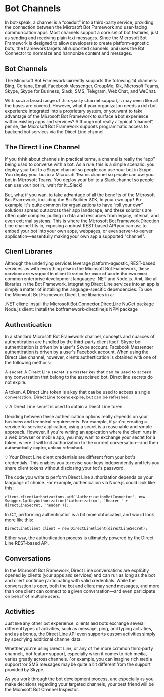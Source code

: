 # Bot Channels

In bot-speak, a channel is a “conduit” into a third-party service, providing the connection between the Microsoft Bot Framework and user-facing communication apps. Most channels support a core set of bot features, just as sending and receiving plain text messages. Since the Microsoft Bot Framework is designed to allow developers to create platform-agnostic bots, the framework targets all supported channels, and uses the Bot Connector to normalize and harmonize content and messages.

## Bot Channels

The Microsoft Bot Framework currently supports the following 14 channels: Bing, Cortana, Email, Facebook Messenger, GroupMe, Kik, Microsoft Teams, Skype, Skype for Business, Slack, SMS, Telegram, Web Chat, and WeChat.

With such a broad range of third-party channel support, it may seem like all the bases are covered. However, what if your organization needs a rich bot experience integrated into a proprietary system, or you want to take advantage of the Microsoft Bot Framework to surface a bot experience within existing apps and services? Although not really a typical “channel”, per se, the Microsoft Bot Framework supports programmatic access to backend bot services via the Direct Line channel.

## The Direct Line Channel

If you think about channels in practical terms, a channel is really the “app” being used to converse with a bot. As a rule, this is a simple scenario: you deploy your bot to a Skype channel so people can use your bot in Skype. You deploy your bot to a Microsoft Teams channel so people can use your bot in Microsoft Teams. You deploy your bot to a Slack channel so people can use your bot in...wait for it...Slack!

But, what if you want to take advantage of all the benefits of the Microsoft Bot Framework, including the Bot Builder SDK, in your own app? For example, it's quite common for organizations to have “roll your own” solutions spread out across their app landscape, and these solutions are often quite complex, pulling in data and resources from legacy, internal, and even external systems. This is where the Microsoft Bot Framework Direction Line channel fits in, exposing a robust REST-based API you can use to embed your bot into your own apps, webpages, or even server-to-server application—essentially making your own app a supported "channel".

## Client Libraries

Although the underlying services leverage platform-agnostic, REST-based services, as with everything else in the Microsoft Bot Framework, these services are wrapped in client libraries for ease of use in the two most common enterprise development languages: .NET and Node.js. And, like all libraries in the Bot Framework, integrating Direct Line services into an app is simply a matter of installing the language-specific dependencies. To use the Microsoft Bot Framework Direct Line libraries in a:

.NET client: Install the Microsoft.Bot.Connector.DirectLine NuGet package
Node.js client: Install the botframework-directlinejs NPM package

## Authentication
In a standard Microsoft Bot Framework channel, concepts and nuances of authentication are handled by the third-party client itself. Skype bot authentication is driven by a user's Skype account. Facebook Messenger authentication is driven by a user's Facebook account. When using the Direct Line channel, however, clients authentication is obtained with one of the following methods:

A secret: A Direct Line secret is a master key that can be used to access any conversation that belong to the associated bot. Direct line secrets do not expire.

A token. A Direct Line token is a key that can be used to access a single conversation. Direct Line tokens expire, but can be refreshed.

:bulb: A Direct Line secret is used to obtain a Direct Line token.

Deciding between these authentication options really depends on your business and technical requirements. For example, if you're creating a service-to-service application, using a secret is a reasonable and simple approach. However, if you're writing an application where the client runs in a web browser or mobile app, you may want to exchange your secret for a token, where it will limit authorization to the current conversation—and then automatically expire, unless refreshed.

:bulb: Your Direct Line client credentials are different from your bot's credentials. This enables you to revise your keys independently and lets you share client tokens without disclosing your bot's password.

The code you write to perform Direct Line authorization depends on your language of choice. For example, authenication via Node.js could look like this:
``` 
client.clientAuthorizations.add('AuthorizationBotConnector', new Swagger.ApiKeyAuthorization('Authorization', 'Bearer ' + directLineSecret, 'header'));
``` 

In C#, performing authentication is a bit more obfuscated, and would look more like this:
``` 
DirectLineClient client = new DirectLineClient(directLineSecret);
``` 

Either way, the authentication process is ultimately powered by the Direct Line REST-based API.
## Conversations
In the Microsoft Bot Framework, Direct Line conversations are explicitly opened by clients (your apps and services) and can run as long as the bot and client continue participating with valid credentials. While the conversation is open, both the bot and client may send messages, and more than one client can connect to a given conversation—and even participate on behalf of multiple users.

## Activities
Just like any other bot experience, clients and bots exchange several different types of activities, such as message, ping, and typing activities, and as a bonus, the Direct Line API even supports custom activities simply by specifying additional channel data.

Whether you're using Direct Line, or any of the more common third-party channels, bot feature support, especially when it comes to rich media, varies greatly across channels. For example, you can imagine rich media support for SMS messages may be quite a bit different from the support provided by Skype.

As you work through the bot development process, and especially as you make decisions regarding your targeted channels, your best friend will be the Microsoft Bot Channel Inspector.